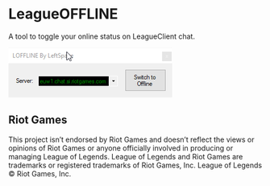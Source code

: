 # LeagueOFFLINE
 A tool to toggle your online status on LeagueClient chat.

![Screenshot](image.png)

## Riot Games

This project isn’t endorsed by Riot Games and doesn’t reflect the views or opinions of Riot Games
or anyone officially involved in producing or managing League of Legends. League of Legends and Riot Games are
trademarks or registered trademarks of Riot Games, Inc. League of Legends © Riot Games, Inc.